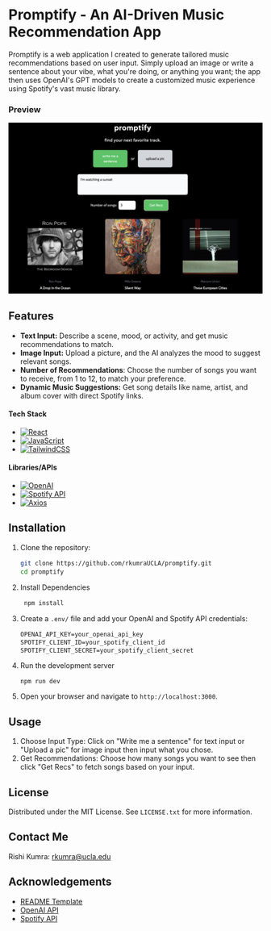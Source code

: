 # Promptify - An AI-Driven Music Recommendation App 

Promptify is a web application I created to generate tailored music recommendations based on user input. Simply upload an image or write a sentence about your vibe, what you're doing, or anything you want; the app then uses OpenAI's GPT models to create a customized music experience using Spotify's vast music library.

### Preview

![App Screenshot](./assets/preview.png)

## Features

- **Text Input:** Describe a scene, mood, or activity, and get music recommendations to match.
- **Image Input:** Upload a picture, and the AI analyzes the mood to suggest relevant songs.
- **Number of Recommendations**: Choose the number of songs you want to receive, from 1 to 12, to match your preference.
- **Dynamic Music Suggestions:** Get song details like name, artist, and album cover with direct Spotify links.

#### Tech Stack
- [![React][React.js]][React-url]
- [![JavaScript][JavaScript]][JavaScript-url]
- [![TailwindCSS][TailwindCSS]][TailwindCSS-url]

#### Libraries/APIs
- [![OpenAI][OpenAI]][OpenAI-url]
- [![Spotify API][SpotifyAPI]][SpotifyAPI-url]
- [![Axios][Axios]][Axios-url]

[React.js]: https://img.shields.io/badge/React-20232A?style=for-the-badge&logo=react&logoColor=61DAFB
[React-url]: https://reactjs.org/
[JavaScript]: https://img.shields.io/badge/JavaScript-F7DF1E?style=for-the-badge&logo=javascript&logoColor=black
[JavaScript-url]: https://developer.mozilla.org/en-US/docs/Web/JavaScript
[TailwindCSS]: https://img.shields.io/badge/Tailwind_CSS-38B2AC?style=for-the-badge&logo=tailwind-css&logoColor=white
[TailwindCSS-url]: https://tailwindcss.com/
[OpenAI]: https://img.shields.io/badge/OpenAI-412991?style=for-the-badge&logo=openai&logoColor=white
[OpenAI-url]: https://openai.com/
[SpotifyAPI]: https://img.shields.io/badge/Spotify_API-1DB954?style=for-the-badge&logo=spotify&logoColor=white
[SpotifyAPI-url]: https://developer.spotify.com/
[Axios]: https://img.shields.io/badge/Axios-5A29E4?style=for-the-badge&logo=axios&logoColor=white
[Axios-url]: https://axios-http.com/
  
## Installation

1. Clone the repository:
   ```bash
   git clone https://github.com/rkumraUCLA/promptify.git
   cd promptify

2. Install Dependencies
   ```bash
    npm install

3. Create a `.env/` file and add your OpenAI and Spotify API credentials:
    ```env
    OPENAI_API_KEY=your_openai_api_key
    SPOTIFY_CLIENT_ID=your_spotify_client_id
    SPOTIFY_CLIENT_SECRET=your_spotify_client_secret

4. Run the development server
    ```bash
    npm run dev

5. Open your browser and navigate to `http://localhost:3000`.

## Usage
1. Choose Input Type: Click on "Write me a sentence" for text input or "Upload a pic" for image input then input what you chose.
3. Get Recommendations: Choose how many songs you want to see then click "Get Recs" to fetch songs based on your input.

## License
Distributed under the MIT License. See `LICENSE.txt` for more information.

## Contact Me
Rishi Kumra: rkumra@ucla.edu

## Acknowledgements
* [README Template](https://github.com/othneildrew/Best-README-Template)
* [OpenAI API](https://platform.openai.com/docs/introduction)
* [Spotify API](https://developer.spotify.com/documentation/web-api/)
